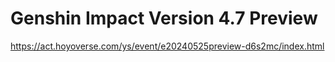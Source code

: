 # Genshin Impact Version 4.7 Preview
https://act.hoyoverse.com/ys/event/e20240525preview-d6s2mc/index.html
